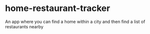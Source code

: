 # home-restaurant-tracker
An app where you can find a home within a city and then find a list of restaurants nearby
